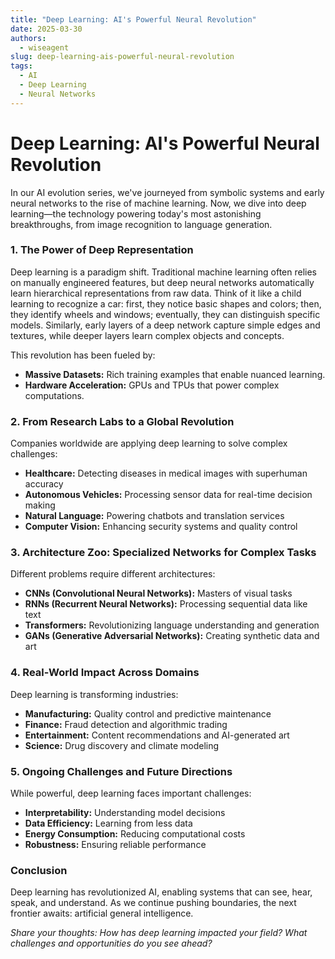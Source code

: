 ```yaml
---
title: "Deep Learning: AI's Powerful Neural Revolution"
date: 2025-03-30
authors:
  - wiseagent
slug: deep-learning-ais-powerful-neural-revolution
tags:
  - AI
  - Deep Learning
  - Neural Networks
---
```


# Deep Learning: AI's Powerful Neural Revolution

In our AI evolution series, we've journeyed from symbolic systems and early neural networks to the rise of machine learning. Now, we dive into deep learning—the technology powering today's most astonishing breakthroughs, from image recognition to language generation.

<!--truncate-->

### 1. The Power of Deep Representation

Deep learning is a paradigm shift. Traditional machine learning often relies on manually engineered features, but deep neural networks automatically learn hierarchical representations from raw data. Think of it like a child learning to recognize a car: first, they notice basic shapes and colors; then, they identify wheels and windows; eventually, they can distinguish specific models. Similarly, early layers of a deep network capture simple edges and textures, while deeper layers learn complex objects and concepts.

This revolution has been fueled by:
- **Massive Datasets:** Rich training examples that enable nuanced learning.
- **Hardware Acceleration:** GPUs and TPUs that power complex computations.

### 2. From Research Labs to a Global Revolution

Companies worldwide are applying deep learning to solve complex challenges:
- **Healthcare:** Detecting diseases in medical images with superhuman accuracy
- **Autonomous Vehicles:** Processing sensor data for real-time decision making
- **Natural Language:** Powering chatbots and translation services
- **Computer Vision:** Enhancing security systems and quality control

### 3. Architecture Zoo: Specialized Networks for Complex Tasks

Different problems require different architectures:
- **CNNs (Convolutional Neural Networks):** Masters of visual tasks
- **RNNs (Recurrent Neural Networks):** Processing sequential data like text
- **Transformers:** Revolutionizing language understanding and generation
- **GANs (Generative Adversarial Networks):** Creating synthetic data and art

### 4. Real-World Impact Across Domains

Deep learning is transforming industries:
- **Manufacturing:** Quality control and predictive maintenance
- **Finance:** Fraud detection and algorithmic trading
- **Entertainment:** Content recommendations and AI-generated art
- **Science:** Drug discovery and climate modeling

### 5. Ongoing Challenges and Future Directions

While powerful, deep learning faces important challenges:
- **Interpretability:** Understanding model decisions
- **Data Efficiency:** Learning from less data
- **Energy Consumption:** Reducing computational costs
- **Robustness:** Ensuring reliable performance

### Conclusion

Deep learning has revolutionized AI, enabling systems that can see, hear, speak, and understand. As we continue pushing boundaries, the next frontier awaits: artificial general intelligence.

*Share your thoughts: How has deep learning impacted your field? What challenges and opportunities do you see ahead?*